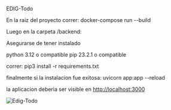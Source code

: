 EDIG-Todo

En la raiz del proyecto correr:
docker-compose run --build

Luego en la carpeta /backend:

Asegurarse de tener instalado

python 3.12 o compatible
pip 23.2.1 o compatible

correr:
pip3 install -r requirements.txt

finalmente si la instalacion fue exitosa:
uvicorn app:app --reload

la aplicacion deberia ser visible en [http://localhost:3000](http://localhost:3000/)

![Edig-Todo](<Captura de Pantalla 2024-04-14 a la(s) 23.05.24.png>)